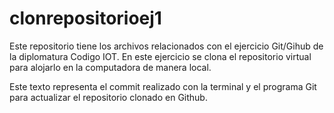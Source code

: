 # clonrepositorioej1
Este repositorio tiene los archivos relacionados con el ejercicio Git/Gihub de la diplomatura Codigo IOT. En este ejercicio se clona el repositorio virtual para alojarlo en la computadora de manera local.

Este texto representa el commit realizado con la terminal y el programa Git para actualizar el repositorio clonado en Github.
